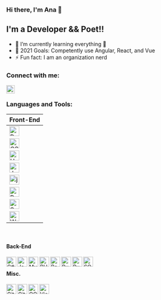 ### Hi there, I'm Ana 👋

## I'm a Developer && Poet!!

- 🌱 I’m currently learning everything 🤣
- 🥅 2021 Goals: Competently use Angular, React, and Vue
- ⚡ Fun fact: I am an organization nerd

### Connect with me:

[<img align="left" alt="anaboca | LinkedIn" width="22px" src="https://cdn.iconscout.com/icon/free/png-512/linkedin-42-151143.png" />][linkedin]

<br />

### Languages and Tools:

| Front-End                                                                                                                      |
| ------------------------------------------------------------------------------------------------------------------------------ |
| <img align="left" alt="Bootstrap" width="26px" src="https://cdn.iconscout.com/icon/free/png-512/bootstrap-226077.png" />       |
| <img align="left" alt="CSS3" width="26px" src="https://cdn.iconscout.com/icon/free/png-512/css3-9-1175237.png" />              |
| <img align="left" alt="HTML5" width="26px" src="https://cdn.iconscout.com/icon/free/png-512/html5-10-569380.png" />            |
| <img align="left" alt="JavaScript" width="26px" src="https://cdn.iconscout.com/icon/free/png-512/javascript-24-1174950.png" /> |
| <img align="left" alt="jQuery" width="26px" src="https://cdn.iconscout.com/icon/free/png-512/jquery-10-1175155.png" />         |
| <img align="left" alt="React" width="26px" src="https://cdn.iconscout.com/icon/free/png-512/react-4-1175110.png" />            |
| <img align="left" alt="Sass" width="26px" src="https://cdn.iconscout.com/icon/free/png-256/sass-226054.png" />                 |
| <img align="left" alt="Webpack" width="26px" src="https://cdn.iconscout.com/icon/free/png-512/webpack-3-1174982.png" />        |

<br />

#### Back-End

<img align="left" alt="C#" width="26px" src="https://cdn.iconscout.com/icon/free/png-512/csharp-1-1175241.png" />
<img align="left" alt="Java" width="26px" src="https://cdn.iconscout.com/icon/free/png-256/java-58-1174951.png" />
<img align="left" alt="MySQL" width="26px" src="https://cdn.iconscout.com/icon/free/png-512/mysql-19-1174939.png" />
<img align="left" alt="PHP" width="26px" src="https://cdn.iconscout.com/icon/free/png-256/php-99-1175127.png" />
<img align="left" alt="PostgreSQL" width="26px" src="https://cdn.iconscout.com/icon/free/png-512/postgresql-5-569524.png" />
<img align="left" alt="Ruby" width="26px" src="https://cdn.iconscout.com/icon/free/png-256/ruby-46-1175101.png" />
<img align="left" alt="Ruby on Rails" width="26px" src="https://cdn.iconscout.com/icon/free/png-512/rails-2-1175112.png" />
<img align="left" alt="SQL" width="26px" src="https://cdn.iconscout.com/icon/free/png-512/sql-29-1127899.png" />

<br />

#### Misc.

<img align="left" alt="Git" width="26px" src="https://cdn.iconscout.com/icon/free/png-256/git-225996.png" />
<img align="left" alt="GitHub" width="26px" src="https://cdn.iconscout.com/icon/free/png-256/github-2506802-2100702.png" />
<img align="left" alt="OOP" width="26px" src="https://miro.medium.com/max/300/0*goJuBKoyL-zZX4RB.png" />
<img align="left" alt="Visual Studio Code" width="26px" src="https://cdn.iconscout.com/icon/free/png-512/visual-studio-code-1868941-1583105.png" />

[linkedin]: https://www.linkedin.com/in/anaboca/
